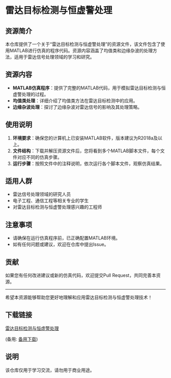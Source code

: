 # 雷达目标检测与恒虚警处理

## 资源简介

本仓库提供了一个关于“雷达目标检测与恒虚警处理”的资源文件，该文件包含了使用MATLAB进行仿真的程序代码。资源内容涵盖了均值类和边缘杂波的处理方法，适用于雷达信号处理领域的学习和研究。

## 资源内容

- **MATLAB仿真程序**：提供了完整的MATLAB代码，用于模拟雷达目标检测与恒虚警处理的过程。
- **均值类处理**：详细介绍了均值类方法在雷达目标检测中的应用。
- **边缘杂波处理**：探讨了边缘杂波对雷达信号的影响及其处理策略。

## 使用说明

1. **环境要求**：确保您的计算机上已安装MATLAB软件，版本建议为R2018a及以上。
2. **文件结构**：下载并解压资源文件后，您将看到多个MATLAB脚本文件，每个文件对应不同的仿真步骤。
3. **运行步骤**：按照文件中的注释说明，依次运行各个脚本文件，观察仿真结果。

## 适用人群

- 雷达信号处理领域的研究人员
- 电子工程、通信工程等相关专业的学生
- 对雷达目标检测与恒虚警处理感兴趣的工程师

## 注意事项

- 请确保在运行仿真程序前，已正确配置MATLAB环境。
- 如有任何问题或建议，欢迎在仓库中提出Issue。

## 贡献

如果您有任何改进建议或新的仿真代码，欢迎提交Pull Request，共同完善本资源。

---

希望本资源能够帮助您更好地理解和应用雷达目标检测与恒虚警处理技术！

## 下载链接
[雷达目标检测与恒虚警处理](https://pan.quark.cn/s/4f13b93124ed) 

(备用: [备用下载](https://pan.baidu.com/s/1IB1GyZPEtGywaFnrZ7Wwyg?pwd=1234))

## 说明

该仓库仅用于学习交流，请勿用于商业用途。
